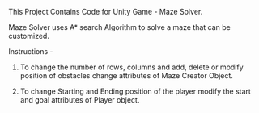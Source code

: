 This Project Contains Code for Unity Game - Maze Solver.

Maze Solver uses A* search Algorithm to solve a maze that can be customized.

Instructions -

1. To change the number of rows, columns and add, delete or modify position of obstacles change attributes of Maze Creator Object.

2. To change Starting and Ending position of the player modify the start and goal attributes of Player object.



